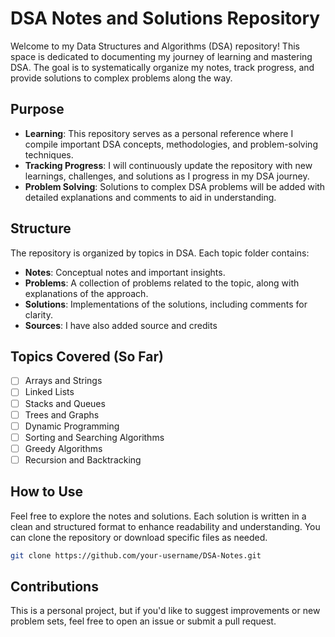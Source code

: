 

# DSA Notes and Solutions Repository

Welcome to my Data Structures and Algorithms (DSA) repository! This space is dedicated to documenting my journey of learning and mastering DSA. The goal is to systematically organize my notes, track progress, and provide solutions to complex problems along the way.

## Purpose
- **Learning**: This repository serves as a personal reference where I compile important DSA concepts, methodologies, and problem-solving techniques.
- **Tracking Progress**: I will continuously update the repository with new learnings, challenges, and solutions as I progress in my DSA journey.
- **Problem Solving**: Solutions to complex DSA problems will be added with detailed explanations and comments to aid in understanding.

## Structure
The repository is organized by topics in DSA. Each topic folder contains:
- **Notes**: Conceptual notes and important insights.
- **Problems**: A collection of problems related to the topic, along with explanations of the approach.
- **Solutions**: Implementations of the solutions, including comments for clarity.
- **Sources**: I have also added source and credits 

## Topics Covered (So Far)
- [ ] Arrays and Strings
- [ ] Linked Lists
- [ ] Stacks and Queues
- [ ] Trees and Graphs
- [ ] Dynamic Programming
- [ ] Sorting and Searching Algorithms
- [ ] Greedy Algorithms
- [ ] Recursion and Backtracking

## How to Use
Feel free to explore the notes and solutions. Each solution is written in a clean and structured format to enhance readability and understanding. You can clone the repository or download specific files as needed.

```bash
git clone https://github.com/your-username/DSA-Notes.git
```

## Contributions
This is a personal project, but if you'd like to suggest improvements or new problem sets, feel free to open an issue or submit a pull request.


